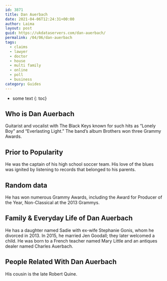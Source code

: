 ```yaml
---
id: 3871
title: Dan Auerbach
date: 2021-04-06T12:24:31+00:00
author: Laima
layout: post
guid: https://ukdataservers.com/dan-auerbach/
permalink: /04/06/dan-auerbach
tags:
  - claims
  - lawyer
  - doctor
  - house
  - multi family
  - online
  - poll
  - business
category: Guides
---
```


* some text
{: toc}


## Who is Dan Auerbach
                  
                  
                  
Guitarist and vocalist with The Black Keys known for such hits as &#8220;Lonely Boy&#8221; and &#8220;Everlasting Light.&#8221; The band&#8217;s album Brothers won three Grammy Awards.
                  
              
            
              
            
                
                
                
## Prior to Popularity
                  
                  
                  
He was the captain of his high school soccer team. His love of the blues was ignited by listening to records that belonged to his parents.
                  
              
            
              
            
                
                
                
## Random data
                  
                  
                  
He has won numerous Grammy Awards, including the Award for Producer of the Year, Non-Classical at the 2013 Grammys.
                  
              
            
              
            
                
                
                
## Family & Everyday Life of Dan Auerbach
                  
                  
                  
He has a daughter named Sadie with ex-wife Stephanie Gonis, whom he divorced in 2013. In 2015, he married Jen Goodall; they later welcomed a child. He was born to a French teacher named Mary Little and an antiques dealer named Charles Auerbach.
                  
              
            
              
            
                
                
                
## People Related With Dan Auerbach
                  
                  
                  
His cousin is the late Robert Quine.
                  
              
            
              
            
                
              
            
              
              
            
            
              
            
          
          
          
